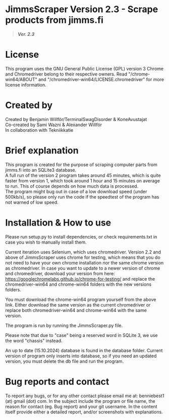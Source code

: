 # JimmsScraper Version 2.3 - Scrape products from jimms.fi
>***Ver. 2.3***

# License
This program uses the GNU General Public License (GPL) version 3
Chrome and Chromedriver belong to their respective owners. Read "/chrome-win64/ABOUT" and "/chromedriver-win64/LICENSE.chromedriver" for more license information.

# Created by
Created by Benjamin Willför/TerminalSwagDisorder & KoneAvustajat <br>
Co-created by Sami Wazni & Alexander Willför <br>
In collaboration with Tekniikkatie

# Brief explanation
This program is created for the purpose of scraping computer parts from jimms.fi into an SQLite3 database. <br>
A full run of the version 2 program takes around 45 minutes, which is quite faster from version 1, which took around 1 hour and 15 minutes on average to run. This of course depends on how much data is processed. <br>
The program might bug out in case of a low download speed (under 500kb/s), so please only run the code if the speedtest of the program has not warned of low speed.

# Installation & How to use
Please run setup.py to install dependencies, or check requirements.txt in case you wish to manually install them. <br>

Current iteration uses Selenium, which uses chromedriver. Version 2.2 and above of JimmsScraper uses chrome for testing, which means that you do not need to have your own chrome installation nor the same chrome version as chromedriver. In case you want to update to a newer version of chrome and chromedriver, download your version from here: https://googlechromelabs.github.io/chrome-for-testing/ and replace the chromedriver-win64 and chrome-win64 folders with the new versions folders. <br>

You must download the chrome-win64 program yourself from the above link. Either download the same version as the current chromedriver or replace both chromedriver-win64 and chrome-win64 with the same version. <br>

The program is run by running the JimmsScraper.py file. <br>

Please note that due to "case" being a reserved word in SQLite 3, we use the word "chassis" instead. <br>

An up to date (15.10.2024) database is found in the database folder. Current version of program only inserts into database, so if you need an updated version, you must delete the db file and run the program.

# Bug reports and contact
To report any bugs, or for any other contact please email me at: benniebest1 (at) gmail (dot) com. 
In the subject include the program or file name, the reason for contact (eg. Bug report) and your git username. In the content itself provide either a detailed report, and/or screenshots with explanations. <br>